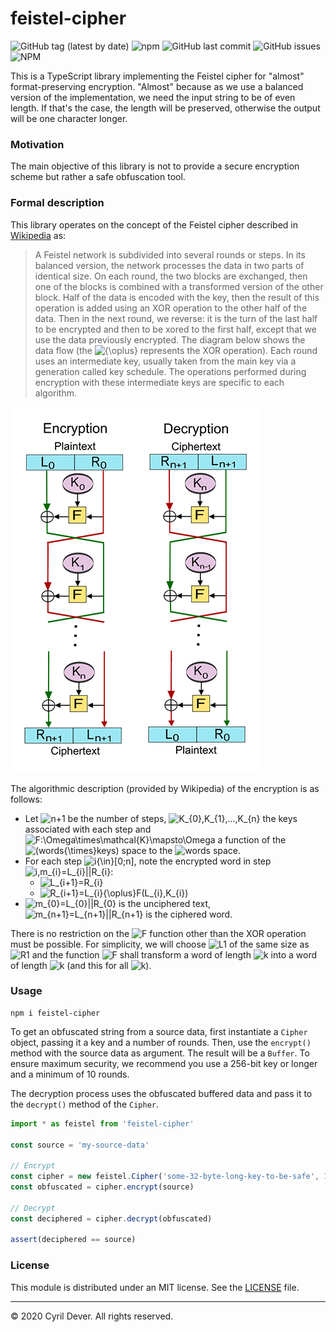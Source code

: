 # feistel-cipher

![GitHub tag (latest by date)](https://img.shields.io/github/v/tag/cyrildever/feistel-cipher)
![npm](https://img.shields.io/npm/dw/feistel-cipher)
![GitHub last commit](https://img.shields.io/github/last-commit/cyrildever/feistel-cipher)
![GitHub issues](https://img.shields.io/github/issues/cyrildever/feistel-cipher)
![NPM](https://img.shields.io/npm/l/feistel-cipher)

This is a TypeScript library implementing the Feistel cipher for "almost" format-preserving encryption.
"Almost" because as we use a balanced version of the implementation, we need the input string to be of even length. If that's the case, the length will be preserved, otherwise the output will be one character longer.

### Motivation

The main objective of this library is not to provide a secure encryption scheme but rather a safe obfuscation tool.


### Formal description

This library operates on the concept of the Feistel cipher described in [Wikipedia](https://en.wikipedia.org/wiki/Feistel_cipher) as:
> A Feistel network is subdivided into several rounds or steps. In its balanced version, the network processes the data in two parts of identical size. On each round, the two blocks are exchanged, then one of the blocks is combined with a transformed version of the other block.
> Half of the data is encoded with the key, then the result of this operation is added using an XOR operation to the other half of the data.
> Then in the next round, we reverse: it is the turn of the last half to be encrypted and then to be xored to the first half, except that we use the data previously encrypted.
> The diagram below shows the data flow (the ![${\oplus}$](https://render.githubusercontent.com/render/math?math={\oplus}) represents the XOR operation). Each round uses an intermediate key, usually taken from the main key via a generation called key schedule. The operations performed during encryption with these intermediate keys are specific to each algorithm.

![](assets/400px-Feistel_cipher_diagram_en.svg.png)

The algorithmic description (provided by Wikipedia) of the encryption is as follows:
* Let ![$n+1$](https://render.githubusercontent.com/render/math?math=n%2B1) be the number of steps, ![$K_{0},K_{1},...,K_{n}$](https://render.githubusercontent.com/render/math?math=K_{0},K_{1},...,K_{n}) the keys associated with each step and ![$F:\Omega\times\mathcal{K}\mapsto\Omega$](https://render.githubusercontent.com/render/math?math=F:\Omega{\times}K\mapsto\Omega) a function of the ![$(words{\times}keys)$](https://render.githubusercontent.com/render/math?math=(words{\times}keys)) space to the ![$words$](https://render.githubusercontent.com/render/math?math=words) space.
* For each step ![$i{\in}[0;n]$](https://render.githubusercontent.com/render/math?math=i\in[0%3Bn]), note the encrypted word in step ![$i,m_{i}=L_{i}||R_{i}$](https://render.githubusercontent.com/render/math?math=i,m_{i}=L_{i}||R_{i}):
  * ![$L_{i+1}=R_{i}$](https://render.githubusercontent.com/render/math?math=L_{i%2B1}=R_{i})
  * ![$R_{i+1}=L_{i}{\oplus}F(L_{i},K_{i})$](https://render.githubusercontent.com/render/math?math=R_{i%2B1}=L_{i}{\oplus}F(L_{i},K_{i}))
* ![$m_{0}=L_{0}||R_{0}$](https://render.githubusercontent.com/render/math?math=m_{0}=L_{0}||R_{0}) is the unciphered text, ![$m_{n+1}=L_{n+1}||R_{n+1}$](https://render.githubusercontent.com/render/math?math=m_{n%2B1}=L_{n%2B1}||R_{n%2B1}) is the ciphered word. 

There is no restriction on the ![$F$](https://render.githubusercontent.com/render/math?math=F) function other than the XOR operation must be possible. For simplicity, we will choose ![$L1$](https://render.githubusercontent.com/render/math?math=L1) of the same size as ![$R1$](https://render.githubusercontent.com/render/math?math=R1) and the function ![$F$](https://render.githubusercontent.com/render/math?math=F) shall transform a word of length ![$k$](https://render.githubusercontent.com/render/math?math=k) into a word of length ![$k$](https://render.githubusercontent.com/render/math?math=k) (and this for all ![$k$](https://render.githubusercontent.com/render/math?math=k)).


### Usage

```
npm i feistel-cipher
```

To get an obfuscated string from a source data, first instantiate a `Cipher` object, passing it a key and a number of rounds.
Then, use the `encrypt()` method with the source data as argument. The result will be a `Buffer`.
To ensure maximum security, we recommend you use a 256-bit key or longer and a minimum of 10 rounds.

The decryption process uses the obfuscated buffered data and pass it to the `decrypt()` method of the `Cipher`. 

```typescript
import * as feistel from 'feistel-cipher'

const source = 'my-source-data'

// Encrypt
const cipher = new feistel.Cipher('some-32-byte-long-key-to-be-safe', 10)
const obfuscated = cipher.encrypt(source)

// Decrypt
const deciphered = cipher.decrypt(obfuscated)

assert(deciphered == source)
```


### License

This module is distributed under an MIT license.
See the [LICENSE](LICENSE) file.


<hr />
&copy; 2020 Cyril Dever. All rights reserved.
